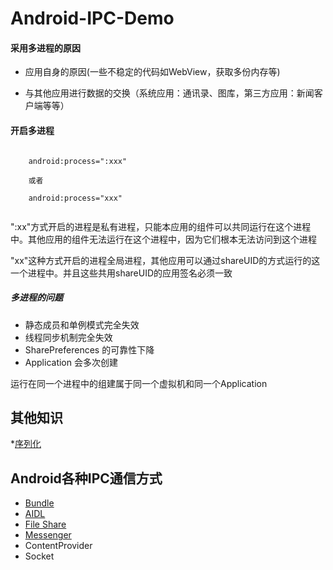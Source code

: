 # Android-IPC-Demo
#### 采用多进程的原因

* 应用自身的原因(一些不稳定的代码如WebView，获取多份内存等)

* 与其他应用进行数据的交换（系统应用：通讯录、图库，第三方应用：新闻客户端等等）

#### 开启多进程
```

    android:process=":xxx"
    
    或者
    
    android:process="xxx"
    
``` 
":xx"方式开启的进程是私有进程，只能本应用的组件可以共同运行在这个进程中。其他应用的组件无法运行在这个进程中，因为它们根本无法访问到这个进程

"xx"这种方式开启的进程全局进程，其他应用可以通过shareUID的方式运行的这一个进程中。并且这些共用shareUID的应用签名必须一致

##### 多进程的问题
* 静态成员和单例模式完全失效
* 线程同步机制完全失效
* SharePreferences 的可靠性下降
* Application 会多次创建

运行在同一个进程中的组建属于同一个虚拟机和同一个Application

## 其他知识

*[序列化](./Serialization.md)

## Android各种IPC通信方式
* [Bundle](./Intent.md)
* [AIDL](./AIDL.md)
* [File Share](FILE_SHARE.md)
* [Messenger](MESSENGER.md)
* ContentProvider
* Socket
